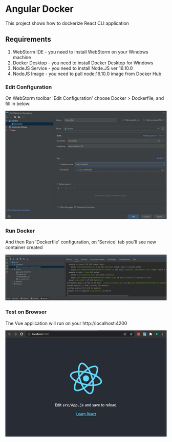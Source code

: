 # Angular Docker

This project shows how to dockerize React CLI application

## Requirements

1. WebStorm IDE - you need to install WebStorm on your Windows machine
2. Docker Desktop - you need to install Docker Desktop for Windows
3. NodeJS Service - you need to install Node.JS ver 16.10.0
4. NodeJS Image - you need to pull node:16.10.0 image from Docker Hub

### Edit Configuration

On WebStorm toolbar 'Edit Configuration' choose Docker > Dockerfile, and fill in below:

![](jpg/config.jpg)

### Run Docker

And then Run 'Dockerfile' configuration, on 'Service' tab you'll see new container created

![](jpg/service.jpg)

### Test on Browser

The Vue application will run on your http://localhost:4200

![](jpg/chrome.jpg)